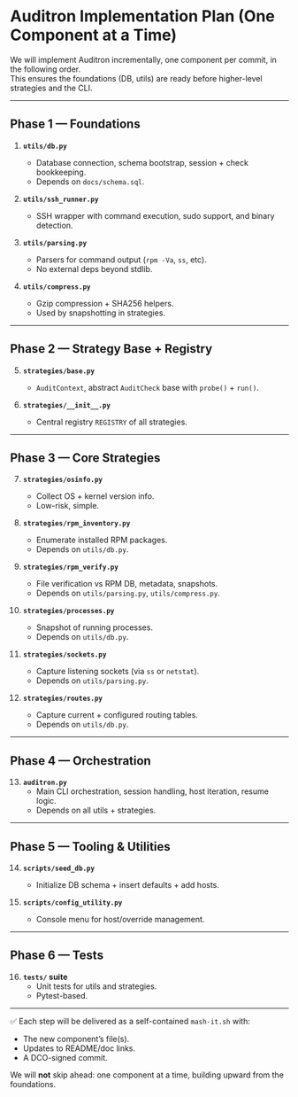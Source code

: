 # Auditron Implementation Plan (One Component at a Time)

We will implement Auditron incrementally, one component per commit, in the following order.  
This ensures the foundations (DB, utils) are ready before higher-level strategies and the CLI.

---

## Phase 1 — Foundations
1. **`utils/db.py`**  
   - Database connection, schema bootstrap, session + check bookkeeping.  
   - Depends on `docs/schema.sql`.

2. **`utils/ssh_runner.py`**  
   - SSH wrapper with command execution, sudo support, and binary detection.

3. **`utils/parsing.py`**  
   - Parsers for command output (`rpm -Va`, `ss`, etc).  
   - No external deps beyond stdlib.

4. **`utils/compress.py`**  
   - Gzip compression + SHA256 helpers.  
   - Used by snapshotting in strategies.

---

## Phase 2 — Strategy Base + Registry
5. **`strategies/base.py`**  
   - `AuditContext`, abstract `AuditCheck` base with `probe()` + `run()`.

6. **`strategies/__init__.py`**  
   - Central registry `REGISTRY` of all strategies.

---

## Phase 3 — Core Strategies
7. **`strategies/osinfo.py`**  
   - Collect OS + kernel version info.  
   - Low-risk, simple.

8. **`strategies/rpm_inventory.py`**  
   - Enumerate installed RPM packages.  
   - Depends on `utils/db.py`.

9. **`strategies/rpm_verify.py`**  
   - File verification vs RPM DB, metadata, snapshots.  
   - Depends on `utils/parsing.py`, `utils/compress.py`.

10. **`strategies/processes.py`**  
    - Snapshot of running processes.  
    - Depends on `utils/db.py`.

11. **`strategies/sockets.py`**  
    - Capture listening sockets (via `ss` or `netstat`).  
    - Depends on `utils/parsing.py`.

12. **`strategies/routes.py`**  
    - Capture current + configured routing tables.  
    - Depends on `utils/db.py`.

---

## Phase 4 — Orchestration
13. **`auditron.py`**  
    - Main CLI orchestration, session handling, host iteration, resume logic.  
    - Depends on all utils + strategies.

---

## Phase 5 — Tooling & Utilities
14. **`scripts/seed_db.py`**  
    - Initialize DB schema + insert defaults + add hosts.

15. **`scripts/config_utility.py`**  
    - Console menu for host/override management.

---

## Phase 6 — Tests
16. **`tests/` suite**  
    - Unit tests for utils and strategies.  
    - Pytest-based.

---

✅ Each step will be delivered as a self-contained `mash-it.sh` with:  
- The new component’s file(s).  
- Updates to README/doc links.  
- A DCO-signed commit.

We will **not** skip ahead: one component at a time, building upward from the foundations.
